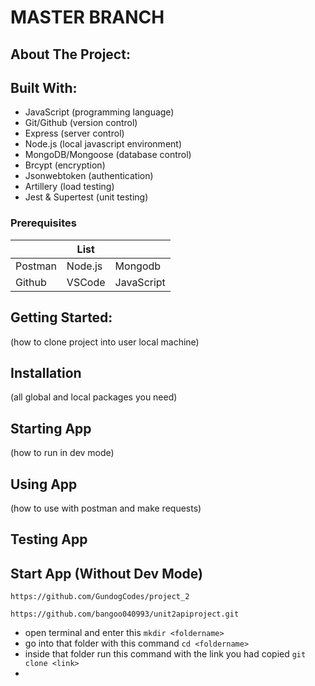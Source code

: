 # MASTER BRANCH

## About The Project:

## Built With:
- JavaScript (programming language)
- Git/Github (version control)
- Express (server control)
- Node.js (local javascript environment)
- MongoDB/Mongoose (database control)
- Brcypt (encryption) 
- Jsonwebtoken (authentication)
- Artillery (load testing) 
- Jest & Supertest (unit testing) 

### Prerequisites
|            | List       |           |
| ---------- | ---------- | --------- |
| Postman    | Node.js    | Mongodb   |
| Github     | VSCode     |JavaScript |


## Getting Started:
(how to clone project into user local machine)
## Installation
(all global and local packages you need)
## Starting App
(how to run in dev mode)
## Using App
(how to use with postman and make requests)
## Testing App

## Start App (Without Dev Mode)
<pre><code>https://github.com/GundogCodes/project_2</code></pre>




<pre><code>https://github.com/bangoo040993/unit2apiproject.git</code></pre>
-  open terminal and enter this ```mkdir <foldername>```
-  go into that folder with this command ```cd <foldername>```
-  inside that folder run this command with the link you had copied ```git clone <link>```
-  